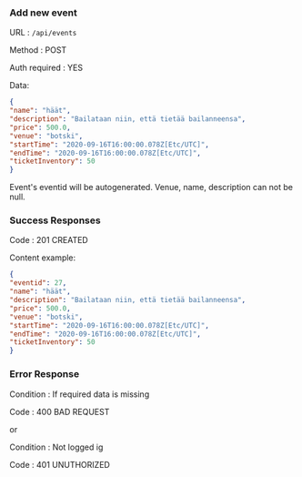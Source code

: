 ### Add new event

URL : `/api/events`

Method : POST

Auth required : YES 

Data:
```json
{
"name": "häät",
"description": "Bailataan niin, että tietää bailanneensa",
"price": 500.0,
"venue": "botski",
"startTime": "2020-09-16T16:00:00.078Z[Etc/UTC]",
"endTime": "2020-09-16T16:00:00.078Z[Etc/UTC]",
"ticketInventory": 50
}
```
Event's eventid will be autogenerated. Venue, name, description can not be null.

### Success Responses

Code : 201 CREATED

Content example:
```json
{
"eventid": 27,
"name": "häät",
"description": "Bailataan niin, että tietää bailanneensa",
"price": 500.0,
"venue": "botski",
"startTime": "2020-09-16T16:00:00.078Z[Etc/UTC]",
"endTime": "2020-09-16T16:00:00.078Z[Etc/UTC]",
"ticketInventory": 50
}
```
### Error Response

Condition : If required data is missing

Code : 400 BAD REQUEST

or

Condition : Not logged ig

Code : 401 UNUTHORIZED


